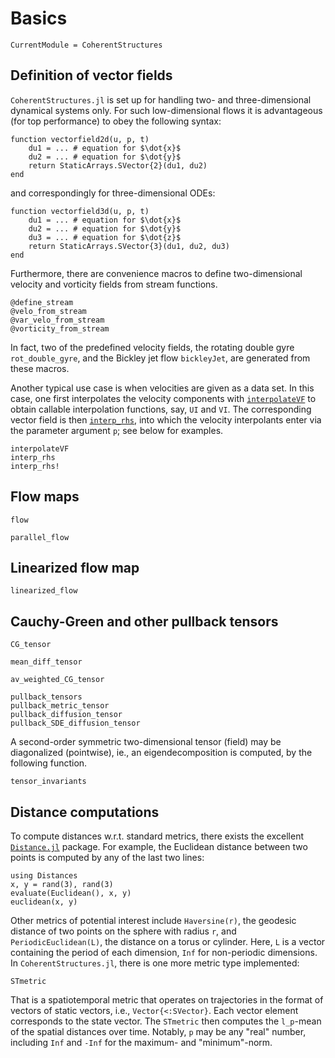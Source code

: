 # Basics

```@meta
CurrentModule = CoherentStructures
```
## Definition of vector fields

`CoherentStructures.jl` is set up for handling two- and three-dimensional dynamical
systems only. For such low-dimensional flows it is advantageous (for top
performance) to obey the following syntax:
```
function vectorfield2d(u, p, t)
    du1 = ... # equation for $\dot{x}$
    du2 = ... # equation for $\dot{y}$
    return StaticArrays.SVector{2}(du1, du2)
end
```
and correspondingly for three-dimensional ODEs:
```
function vectorfield3d(u, p, t)
    du1 = ... # equation for $\dot{x}$
    du2 = ... # equation for $\dot{y}$
    du3 = ... # equation for $\dot{z}$
    return StaticArrays.SVector{3}(du1, du2, du3)
end
```
Furthermore, there are convenience macros to define two-dimensional velocity
and vorticity fields from stream functions.
```@docs
@define_stream
@velo_from_stream
@var_velo_from_stream
@vorticity_from_stream
```
In fact, two of the predefined velocity fields, the rotating double gyre
`rot_double_gyre`, and the Bickley jet flow `bickleyJet`, are generated from
these macros.

Another typical use case is when velocities are given as a data set. In this
case, one first interpolates the velocity components with [`interpolateVF`](@ref)
to obtain callable interpolation functions, say, `UI` and `VI`. The corresponding
vector field is then [`interp_rhs`](@ref), into which the velocity interpolants
enter via the parameter argument `p`; see below for examples.

```@docs
interpolateVF
interp_rhs
interp_rhs!
```

## Flow maps

```@docs
flow
```

```@docs
parallel_flow
```

## Linearized flow map

```@docs
linearized_flow
```

## Cauchy-Green and other pullback tensors

```@docs
CG_tensor
```

```@docs
mean_diff_tensor
```

```@docs
av_weighted_CG_tensor
```

```@docs
pullback_tensors
pullback_metric_tensor
pullback_diffusion_tensor
pullback_SDE_diffusion_tensor
```
A second-order symmetric two-dimensional tensor (field) may be diagonalized
(pointwise), ie., an eigendecomposition is computed, by the following function.

```@docs
tensor_invariants
```

## Distance computations

To compute distances w.r.t. standard metrics, there exists the excellent
[`Distance.jl`](https://github.com/JuliaStats/Distances.jl) package. For example,
the Euclidean distance between two points is computed by any of the last two lines:
```
using Distances
x, y = rand(3), rand(3)
evaluate(Euclidean(), x, y)
euclidean(x, y)
```
Other metrics of potential interest include `Haversine(r)`, the geodesic
distance of two points on the sphere with radius `r`, and `PeriodicEuclidean(L)`,
the distance on a torus or cylinder. Here, `L` is a vector containing the period
of each dimension, `Inf` for non-periodic dimensions. In `CoherentStructures.jl`,
there is one more metric type implemented:
```@docs
STmetric
```
That is a spatiotemporal metric that operates on trajectories in the format of
vectors of static vectors, i.e., `Vector{<:SVector}`. Each vector element
corresponds to the state vector. The `STmetric` then computes the ``l_p``-mean of
the spatial distances over time. Notably, `p` may be any "real" number, including
`Inf` and `-Inf` for the maximum- and "minimum"-norm.
